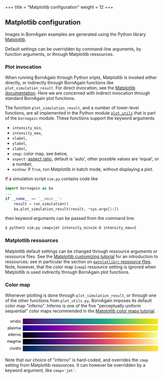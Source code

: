 +++
title = "Matplotlib configuration"
weight = 12
+++

## Matplotlib configuration

Images in BornAgain examples are generated using the Python library
[Matplotlib](https://matplotlib.org/).

Default settings can be overridden by command-line arguments,
by function arguments, or through Matplotlib ressources.

### Plot invocation

When running BornAgain through Python sripts, Matplotlib is invoked
either directly, or indirectly through BornAgain functions like
`plot_simulation_result`.
For direct invocation, see the [Matplotlib documentation](https://matplotlib.org/contents.html).
Here we are concerned with indirect invocation through standard BornAgain plot functions.

The function `plot_simulation_result`, and a number of lower-level functions,
are all implemented in the Python module
[`plot_utils`](https://github.com/scgmlz/BornAgain/blob/master/Wrap/python/plot_utils.py)
that is part of the `bornagain` module.
These functions support the keyword arguments

* `intensity_min`,
* `intensity_max`,
* `xlabel`,
* `ylabel`,
* `zlabel`,
* `cmap`: color map, see below,
* `aspect`: [aspect ratio](https://matplotlib.org/api/_as_gen/matplotlib.axes.Axes.set_aspect.html), default is 'auto', other possible values are 'equal', or a number,
* `noshow`: if `True`, run Matplotlib in batch mode, without displaying a plot.

If a simulation script `sim.py` contains code like
```python
import bornagain as ba
...
if __name__ == '__main__':
    result = run_simulation()
    ba.plot_simulation_result(result, *sys.argv[1:])
```
then keyword arguments can be passed from the command line:
```bash
$ python3 sim.py cmap=jet intensity_min=2e-8 intensity_max=2
```

### Matplotlib ressources

Matplotlib default settings can be changed through ressource arguments or ressource files.
See the
[Matplotlib customizing tutorial](https://matplotlib.org/tutorials/introductory/customizing.html)
for an introduction to ressources;
see in particular the section on [`matplotlibrc` ressource files](https://matplotlib.org/tutorials/introductory/customizing.html#customizing-with-matplotlibrc-files).
Note, however, that the color map (`cmap`) ressource setting is ignored
when Matplotlib is used indirectly through BornAgain plot functions.

### Color map

Whenever plotting is done through `plot_simulation_result`,
or through one of the other functions from `plot_utils.py`,
BornAgain imposes its default color map "inferno".
Inferno is one of the five "perceptually uniform sequential" color maps
recommended in the
[Matplotlib color maps tutorial](https://matplotlib.org/tutorials/colors/colormaps.html#Perceptually).

![Matplotlib perceptually uniform sequential color maps](/img/matplotlib_pus_colormaps.png "Perceptually uniform sequential color maps from Matplotlib.")

Note that our choice of "inferno" is hard-coded,
and overrides the `cmap` setting from Matplotlib ressources.
It can however be overridden by a keyword argument, like `cmap='jet'`.
